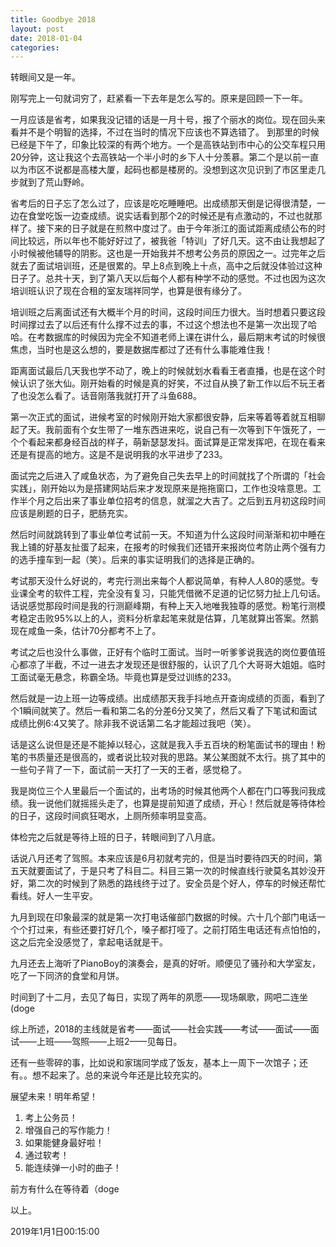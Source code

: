 ```yaml
---
title: Goodbye 2018
layout: post
date: 2018-01-04
categories: 
---
```


转眼间又是一年。

刚写完上一句就词穷了，赶紧看一下去年是怎么写的。原来是回顾一下一年。

一月应该是省考，如果我没记错的话是一月十号，报了个丽水的岗位。现在回头来看并不是个明智的选择，不过在当时的情况下应该也不算选错了。
到那里的时候已经是下午了，印象比较深的有两个地方。一个是高铁站到市中心的公交车程只用20分钟，这让我这个去高铁站一个半小时的乡下人十分羡慕。第二个是以前一直以为市区不说都是高楼大厦，起码也都是楼房的。没想到这次见识到了市区里走几步就到了荒山野岭。

省考后的日子忘了怎么过了，应该是吃吃睡睡吧。出成绩那天倒是记得很清楚，一边在食堂吃饭一边查成绩。说实话看到那个2的时候还是有点激动的，不过也就那样了。接下来的日子就是在煎熬中度过了。由于今年浙江的面试距离成绩公布的时间比较远，所以年也不能好好过了，被我爸「特训」了好几天。这不由让我想起了小时候被他辅导的阴影。这也是一开始我并不想考公务员的原因之一。过完年之后就去了面试培训班，还是很累的。早上8点到晚上十点，高中之后就没体验过这种日子了。总共十天，到了第八天以后每个人都有种学不动的感觉。不过也因为这次培训班认识了现在合租的室友瑞祥同学，也算是很有缘分了。

培训班之后离面试还有大概半个月的时间，这段时间压力很大。当时想着只要这段时间撑过去了以后还有什么撑不过去的事，不过这个想法也不是第一次出现了哈哈。在考数据库的时候因为完全不知道老师上课在讲什么，最后期末考试的时候很焦虑，当时也是这么想的，要是数据库都过了还有什么事能难住我！

距离面试最后几天我也学不动了，晚上的时候就划水看看王者直播，也是在这个时候认识了张大仙。刚开始看的时候是真的好笑，不过自从换了新工作以后不玩王者了也没怎么看了。话音刚落我就打开了斗鱼688。

第一次正式的面试，进候考室的时候刚开始大家都很安静，后来等着等着就互相聊起了天。我前面有个女生带了一堆东西进来吃，说自己有一次等到下午饿死了，一个个看起来都身经百战的样子，萌新瑟瑟发抖。面试算是正常发挥吧，在现在看来还是有提高的地方。这是不是说明我的水平进步了233。

面试完之后进入了咸鱼状态，为了避免自己失去早上的时间就找了个所谓的「社会实践」，刚开始以为是搭建网站后来才发现原来是拖拖窗口，工作也没啥意思。工作半个月之后出来了事业单位招考的信息，就溜之大吉了。之后到五月初这段时间应该是刷题的日子，肥肠充实。 

然后时间就跳转到了事业单位考试前一天。不知道为什么这段时间渐渐和初中睡在我上铺的好基友扯蛋了起来，在报考的时候我们还错开来报岗位考防止两个强有力的选手撞车到一起（笑）。后来的事实证明我们的选择是正确的。 

考试那天没什么好说的，考完行测出来每个人都说简单，有种人人80的感觉。专业课全考的软件工程，完全没有复习，只能凭借微不足道的记忆努力扯上几句话。话说感觉那段时间是我的行测巅峰期，有种上天入地唯我独尊的感觉。粉笔行测模考稳定击败95%以上的人，资料分析拿起笔来就是估算，几笔就算出答案。然鹅现在咸鱼一条，估计70分都考不上了。 

考试之后也没什么事做，正好有个临时工面试。当时一听爹爹说我选的岗位要值班心都凉了半截，不过一进去才发现还是很舒服的，认识了几个大哥哥大姐姐。临时工面试毫无悬念，称霸全场。毕竟也算是受过训练的233。

然后就是一边上班一边等成绩。出成绩那天我手抖地点开查询成绩的页面，看到了个1瞬间就笑了。然后一看和第二名的分差6分又笑了，然后又看了下笔试和面试成绩比例6:4又笑了。除非我不说话第二名才能超过我吧（笑）。 

话是这么说但是还是不能掉以轻心，这就是我入手五百块的粉笔面试书的理由！粉笔的书质量还是很高的，或者说比较对我的思路。某公某图就不太行。挑了其中的一些句子背了一下，面试前一天打了一天的王者，感觉稳了。 

我是岗位三个人里最后一个面试的，出考场的时候其他两个人都在门口等我问我成绩。我一说他们就摇摇头走了，也算是提前知道了成绩，开心！然后就是等待体检的日子，这段时间疯狂喝水，上厕所频率明显变高。 

体检完之后就是等待上班的日子，转眼间到了八月底。

话说八月还考了驾照。本来应该是6月初就考完的，但是当时要待四天的时间，第五天就要面试了，于是只考了科目二。科目三第一次的时候直线行驶莫名其妙没开好，第二次的时候到了熟悉的路线终于过了。安全员是个好人，停车的时候还帮忙看线。好人一生平安。

九月到现在印象最深的就是第一次打电话催部门数据的时候。六十几个部门电话一个个打过来，有些还要打好几个，嗓子都打哑了。之前打陌生电话还有点怕怕的，这之后完全没感觉了，拿起电话就是干。 

九月还去上海听了PianoBoy的演奏会，是真的好听。顺便见了骚孙和大学室友，吃了一下同济的食堂和月饼。 

时间到了十二月，去见了每日，实现了两年的夙愿——现场飙歌，网吧二连坐(doge

综上所述，2018的主线就是省考——面试——社会实践——考试——面试——面试——上班——驾照——上班2——见每日。

还有一些零碎的事，比如说和家瑞同学成了饭友，基本上一周下一次馆子；还有。。想不起来了。总的来说今年还是比较充实的。 

展望未来！明年希望！
1. 考上公务员！
2. 增强自己的写作能力！
3. 如果能健身最好啦！
4. 通过软考！
5. 能连续弹一小时的曲子！

前方有什么在等待着（doge
 
以上。

2019年1月1日00:15:00
